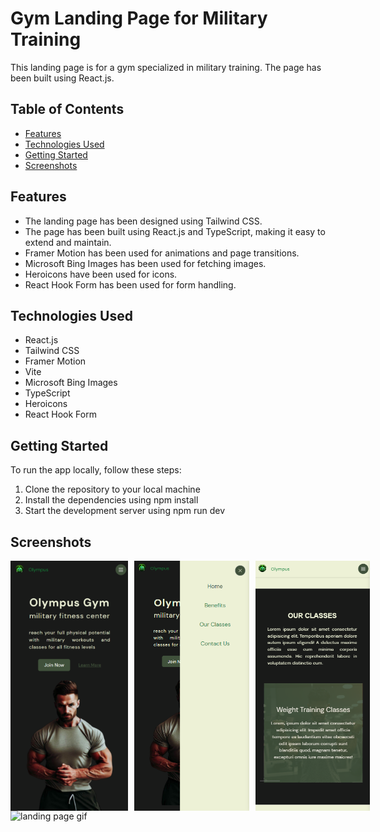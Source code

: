# Gym Landing Page for Military Training

This landing page is for a gym specialized in military training. The page has been built using React.js.


## Table of Contents
+ [Features](#Features)
+ [Technologies Used](#Technologies-Used)
+ [Getting Started](#Getting-Started)
+ [Screenshots](#Screenshots)


## Features
+ The landing page has been designed using Tailwind CSS.
+ The page has been built using React.js and TypeScript, making it easy to extend and maintain.
+ Framer Motion has been used for animations and page transitions.
+ Microsoft Bing Images has been used for fetching images.
+ Heroicons have been used for icons.
+ React Hook Form has been used for form handling.

## Technologies Used
+ React.js
+ Tailwind CSS
+ Framer Motion
+ Vite
+ Microsoft Bing Images
+ TypeScript
+ Heroicons
+ React Hook Form

## Getting Started
To run the app locally, follow these steps:

1. Clone the repository to your local machine
2. Install the dependencies using npm install
3. Start the development server using npm run dev

## Screenshots
<div style="display: flex; flex-direction: row;">
 <img  style="margin-right: 10px;" src="https://github.com/NilArj/fitness/blob/42e4fb47a4fb78f2820cb1c70b3d744cc0198aa1/src/assets/images/screenshot_1.png" alt="Home page Screenshot" width="200" height="400">
<img  style="margin-right: 10px;" src="https://github.com/NilArj/fitness/blob/42e4fb47a4fb78f2820cb1c70b3d744cc0198aa1/src/assets/images/screenshot_2.png" alt="home page menu Screenshot" width="200" height="400">
<img  style="margin-right: 10px;" src="https://github.com/NilArj/fitness/blob/42e4fb47a4fb78f2820cb1c70b3d744cc0198aa1/src/assets/images/screenshot_3.png" alt="class section Screenshot" width="200" height="400">
</div>
<div style="display: flex ">
 <img  style="margin-right: 10px;" src="https://github.com/NilArj/fitness/blob/42e4fb47a4fb78f2820cb1c70b3d744cc0198aa1/src/assets/images/gif.gif" alt="landing page gif" width="600" height="350">
</div>
